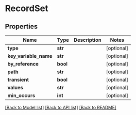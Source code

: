 # RecordSet

## Properties
Name | Type | Description | Notes
------------ | ------------- | ------------- | -------------
**type** | **str** |  | [optional] 
**key_variable_name** | **str** |  | [optional] 
**by_reference** | **bool** |  | [optional] 
**path** | **str** |  | [optional] 
**transient** | **bool** |  | [optional] 
**values** | **str** |  | [optional] 
**min_occurs** | **int** |  | [optional] 

[[Back to Model list]](../README.md#documentation-for-models) [[Back to API list]](../README.md#documentation-for-api-endpoints) [[Back to README]](../README.md)


